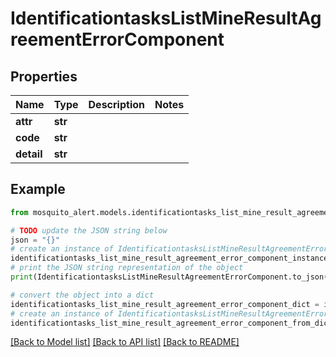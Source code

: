 # IdentificationtasksListMineResultAgreementErrorComponent


## Properties

Name | Type | Description | Notes
------------ | ------------- | ------------- | -------------
**attr** | **str** |  | 
**code** | **str** |  | 
**detail** | **str** |  | 

## Example

```python
from mosquito_alert.models.identificationtasks_list_mine_result_agreement_error_component import IdentificationtasksListMineResultAgreementErrorComponent

# TODO update the JSON string below
json = "{}"
# create an instance of IdentificationtasksListMineResultAgreementErrorComponent from a JSON string
identificationtasks_list_mine_result_agreement_error_component_instance = IdentificationtasksListMineResultAgreementErrorComponent.from_json(json)
# print the JSON string representation of the object
print(IdentificationtasksListMineResultAgreementErrorComponent.to_json())

# convert the object into a dict
identificationtasks_list_mine_result_agreement_error_component_dict = identificationtasks_list_mine_result_agreement_error_component_instance.to_dict()
# create an instance of IdentificationtasksListMineResultAgreementErrorComponent from a dict
identificationtasks_list_mine_result_agreement_error_component_from_dict = IdentificationtasksListMineResultAgreementErrorComponent.from_dict(identificationtasks_list_mine_result_agreement_error_component_dict)
```
[[Back to Model list]](../README.md#documentation-for-models) [[Back to API list]](../README.md#documentation-for-api-endpoints) [[Back to README]](../README.md)


